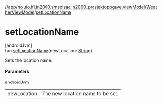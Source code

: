 //[app](../../../index.md)/[no.uio.ifi.in2000.smsolsae.in2000_prosjektoppgave.viewModel](../index.md)/[WeatherViewModel](index.md)/[setLocationName](set-location-name.md)

# setLocationName

[androidJvm]\
fun [setLocationName](set-location-name.md)(newLocation: [String](https://kotlinlang.org/api/latest/jvm/stdlib/kotlin/-string/index.html))

Sets the location name.

#### Parameters

androidJvm

| | |
|---|---|
| newLocation | The new location name to be set. |
